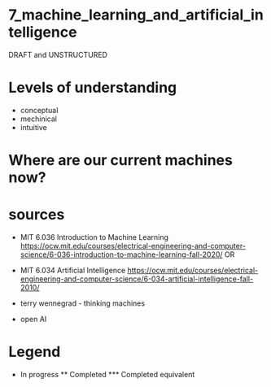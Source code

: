 # 7_machine_learning_and_artificial_intelligence
DRAFT and UNSTRUCTURED

# Levels of understanding
* conceptual
* mechinical
* intuitive

# Where are our current machines now?

# sources
* MIT 6.036	Introduction to Machine Learning
    https://ocw.mit.edu/courses/electrical-engineering-and-computer-science/6-036-introduction-to-machine-learning-fall-2020/
    OR
* MIT 6.034	Artificial Intelligence
    https://ocw.mit.edu/courses/electrical-engineering-and-computer-science/6-034-artificial-intelligence-fall-2010/

* terry wennegrad - thinking machines

* open AI
 
# Legend
* In progress
** Completed
*** Completed equivalent
